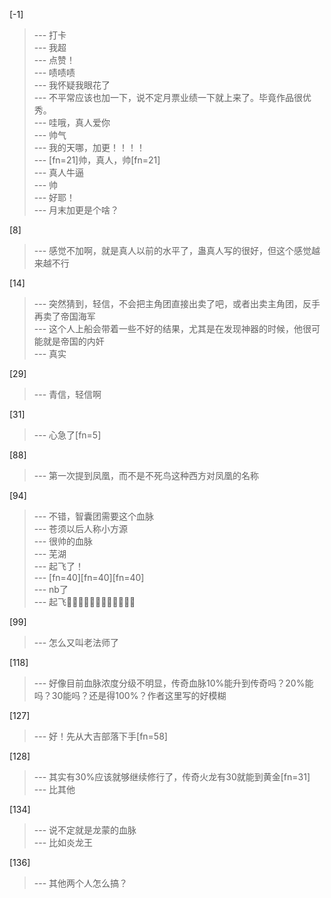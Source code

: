 
[-1] 
>--- 打卡<br>
>--- 我超<br>
>--- 点赞！<br>
>--- 啧啧啧<br>
>--- 我怀疑我眼花了<br>
>--- 不平常应该也加一下，说不定月票业绩一下就上来了。毕竟作品很优秀。<br>
>--- 哇哦，真人爱你<br>
>--- 帅气<br>
>--- 我的天哪，加更！！！！<br>
>--- [fn=21]帅，真人，帅[fn=21]<br>
>--- 真人牛逼<br>
>--- 帅<br>
>--- 好耶！<br>
>--- 月末加更是个啥？<br>

[8] 
>--- 感觉不加啊，就是真人以前的水平了，蛊真人写的很好，但这个感觉越来越不行<br>

[14] 
>--- 突然猜到，轻信，不会把主角团直接出卖了吧，或者出卖主角团，反手再卖了帝国海军<br>
>--- 这个人上船会带着一些不好的结果，尤其是在发现神器的时候，他很可能就是帝国的内奸<br>
>--- 真实<br>

[29] 
>--- 青信，轻信啊<br>

[31] 
>--- 心急了[fn=5]<br>

[88] 
>--- 第一次提到凤凰，而不是不死鸟这种西方对凤凰的名称<br>

[94] 
>--- 不错，智囊团需要这个血脉<br>
>--- 苍须以后人称小方源<br>
>--- 很帅的血脉<br>
>--- 芜湖<br>
>--- 起飞了！<br>
>--- [fn=40][fn=40][fn=40]<br>
>--- nb了<br>
>--- 起飞🛫🛫🛫🛫🛫🛫🛫🛫🛫🛫🛫🛫<br>

[99] 
>--- 怎么又叫老法师了<br>

[118] 
>--- 好像目前血脉浓度分级不明显，传奇血脉10%能升到传奇吗？20%能吗？30能吗？还是得100%？作者这里写的好模糊<br>

[127] 
>--- 好！先从大吉部落下手[fn=58]<br>

[128] 
>--- 其实有30%应该就够继续修行了，传奇火龙有30就能到黄金[fn=31]<br>
>--- 比其他<br>

[134] 
>--- 说不定就是龙蒙的血脉<br>
>--- 比如炎龙王<br>

[136] 
>--- 其他两个人怎么搞？<br>
